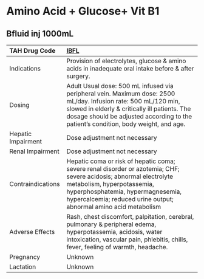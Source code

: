 # Amino Acid + Glucose+ Vit B1

## Bfluid inj 1000mL

| TAH Drug Code      | [**IBFL**](https://www.tahsda.org.tw/drugs/hissearch.php?drug_code=IBFL)                                                                                                                                                                                 |
|:-------------------|:---------------------------------------------------------------------------------------------------------------------------------------------------------------------------------------------------------------------------------------------------------|
| Indications        | Provision of electrolytes, glucose & amino acids in inadequate oral intake before & after surgery.                                                                                                                                                       |
| Dosing             | Adult Usual dose: 500 mL infused via peripheral vein. Maximum dose: 2500 mL/day. Infusion rate: 500 mL/120 min, slowed in elderly & critically ill patients. The dosage should be adjusted according to the patient’s condition, body weight, and age.   |
| Hepatic Impairment | Dose adjustment not necessary                                                                                                                                                                                                                            |
| Renal Impairment   | Dose adjustment not necessary                                                                                                                                                                                                                            |
| Contraindications  | Hepatic coma or risk of hepatic coma; severe renal disorder or azotemia; CHF; severe acidosis; abnormal electrolyte metabolism, hyperpotassemia, hyperphosphatemia, hypermagnesemia, hypercalcemia; reduced urine output; abnormal amino acid metabolism |
| Adverse Effects    | Rash, chest discomfort, palpitation, cerebral, pulmonary & peripheral edema, hyperpotassemia, acidosis, water intoxication, vascular pain, phlebitis, chills, fever, feeling of warmth, headache.                                                        |
| Pregnancy          | Unknown                                                                                                                                                                                                                                                  |
| Lactation          | Unknown                                                                                                                                                                                                                                                  |

